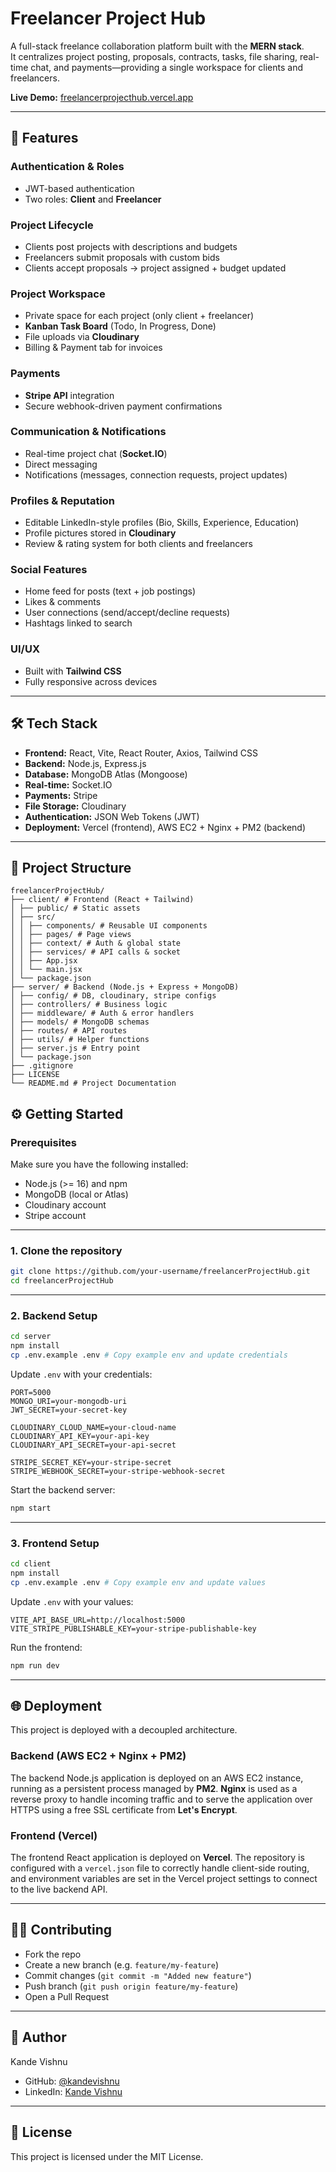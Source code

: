# Freelancer Project Hub

A full-stack freelance collaboration platform built with the **MERN stack**.  
It centralizes project posting, proposals, contracts, tasks, file sharing, real-time chat, and payments—providing a single workspace for clients and freelancers.

**Live Demo:** [freelancerprojecthub.vercel.app](https://freelancerprojecthub.vercel.app)

---

## 📌 Features

### Authentication & Roles

- JWT-based authentication
- Two roles: **Client** and **Freelancer**

### Project Lifecycle

- Clients post projects with descriptions and budgets
- Freelancers submit proposals with custom bids
- Clients accept proposals → project assigned + budget updated

### Project Workspace

- Private space for each project (only client + freelancer)
- **Kanban Task Board** (Todo, In Progress, Done)
- File uploads via **Cloudinary**
- Billing & Payment tab for invoices

### Payments

- **Stripe API** integration
- Secure webhook-driven payment confirmations

### Communication & Notifications

- Real-time project chat (**Socket.IO**)
- Direct messaging
- Notifications (messages, connection requests, project updates)

### Profiles & Reputation

- Editable LinkedIn-style profiles (Bio, Skills, Experience, Education)
- Profile pictures stored in **Cloudinary**
- Review & rating system for both clients and freelancers

### Social Features

- Home feed for posts (text + job postings)
- Likes & comments
- User connections (send/accept/decline requests)
- Hashtags linked to search

### UI/UX

- Built with **Tailwind CSS**
- Fully responsive across devices

---

## 🛠 Tech Stack

- **Frontend:** React, Vite, React Router, Axios, Tailwind CSS
- **Backend:** Node.js, Express.js
- **Database:** MongoDB Atlas (Mongoose)
- **Real-time:** Socket.IO
- **Payments:** Stripe
- **File Storage:** Cloudinary
- **Authentication:** JSON Web Tokens (JWT)
- **Deployment:** Vercel (frontend), AWS EC2 + Nginx + PM2 (backend)

---

## 📂 Project Structure

```
freelancerProjectHub/
├── client/ # Frontend (React + Tailwind)
│ ├── public/ # Static assets
│ ├── src/
│ │ ├── components/ # Reusable UI components
│ │ ├── pages/ # Page views
│ │ ├── context/ # Auth & global state
│ │ ├── services/ # API calls & socket
│ │ ├── App.jsx
│ │ └── main.jsx
│ └── package.json
├── server/ # Backend (Node.js + Express + MongoDB)
│ ├── config/ # DB, cloudinary, stripe configs
│ ├── controllers/ # Business logic
│ ├── middleware/ # Auth & error handlers
│ ├── models/ # MongoDB schemas
│ ├── routes/ # API routes
│ ├── utils/ # Helper functions
│ ├── server.js # Entry point
│ └── package.json
├── .gitignore
├── LICENSE
└── README.md # Project Documentation

```

## ⚙️ Getting Started

### Prerequisites

Make sure you have the following installed:

- Node.js (>= 16) and npm
- MongoDB (local or Atlas)
- Cloudinary account
- Stripe account

---

### 1. Clone the repository
```bash
git clone https://github.com/your-username/freelancerProjectHub.git
cd freelancerProjectHub
```

---

### 2. Backend Setup
```bash
cd server
npm install
cp .env.example .env # Copy example env and update credentials
```

Update `.env` with your credentials:
```env
PORT=5000
MONGO_URI=your-mongodb-uri
JWT_SECRET=your-secret-key

CLOUDINARY_CLOUD_NAME=your-cloud-name
CLOUDINARY_API_KEY=your-api-key
CLOUDINARY_API_SECRET=your-api-secret

STRIPE_SECRET_KEY=your-stripe-secret
STRIPE_WEBHOOK_SECRET=your-stripe-webhook-secret
```



Start the backend server:

```bash
npm start
```

---

### 3. Frontend Setup
```bash
cd client
npm install
cp .env.example .env # Copy example env and update values
```

Update `.env` with your values:
```env
VITE_API_BASE_URL=http://localhost:5000
VITE_STRIPE_PUBLISHABLE_KEY=your-stripe-publishable-key
```

Run the frontend:
```bash
npm run dev
```

---

## 🌐 Deployment



This project is deployed with a decoupled architecture.

### Backend (AWS EC2 + Nginx + PM2)
The backend Node.js application is deployed on an AWS EC2 instance, running as a persistent process managed by **PM2**. **Nginx** is used as a reverse proxy to handle incoming traffic and to serve the application over HTTPS using a free SSL certificate from **Let's Encrypt**.

### Frontend (Vercel)
The frontend React application is deployed on **Vercel**. The repository is configured with a `vercel.json` file to correctly handle client-side routing, and environment variables are set in the Vercel project settings to connect to the live backend API.

---

## 🧑‍💻 Contributing

- Fork the repo
- Create a new branch (e.g. `feature/my-feature`)
- Commit changes (`git commit -m "Added new feature"`)
- Push branch (`git push origin feature/my-feature`)
- Open a Pull Request

---

## 👤 Author

Kande Vishnu

- GitHub: [@kandevishnu](https://github.com/kandevishnu)
- LinkedIn: [Kande Vishnu](https://www.linkedin.com/in/kandevishnu)

---

## 📜 License

This project is licensed under the MIT License.
